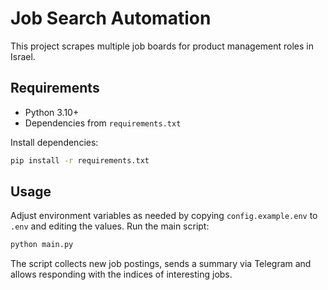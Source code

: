 # Job Search Automation

This project scrapes multiple job boards for product management roles in Israel.

## Requirements
- Python 3.10+
- Dependencies from `requirements.txt`

Install dependencies:

```bash
pip install -r requirements.txt
```

## Usage
Adjust environment variables as needed by copying `config.example.env` to `.env` and editing the values.
Run the main script:

```bash
python main.py
```

The script collects new job postings, sends a summary via Telegram and allows responding with the indices of interesting jobs.
